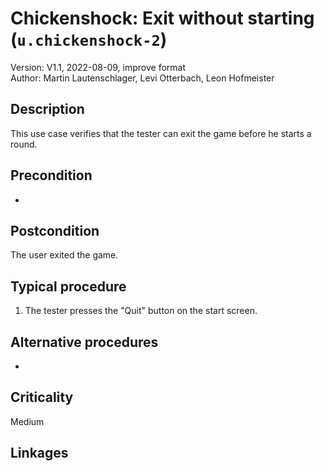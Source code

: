 # Chickenshock: Exit without starting (`u.chickenshock-2`)

Version: V1.1, 2022-08-09, improve format \
Author: Martin Lautenschlager, Levi Otterbach, Leon Hofmeister

## Description

This use case verifies that the tester can exit the game before he starts a round.

## Precondition

-

## Postcondition

The user exited the game.

## Typical procedure

1. The tester presses the "Quit" button on the start screen.

## Alternative procedures

-

## Criticality

Medium

## Linkages

